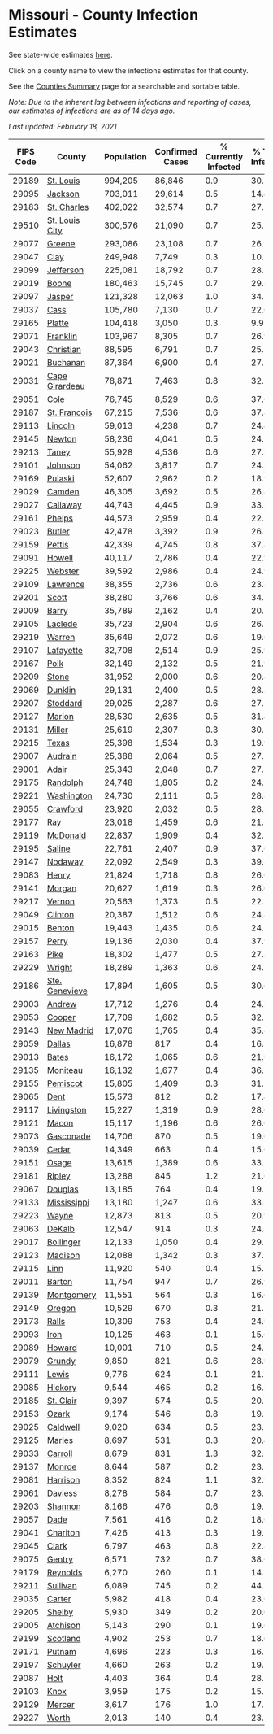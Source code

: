# Missouri - County Infection Estimates

See state-wide estimates [here](/infections/us-mo).

Click on a county name to view the infections estimates for that county.

See the [Counties Summary](/infections/summary-counties) page for a searchable and sortable table.

*Note: Due to the inherent lag between infections and reporting of cases, our estimates of infections are as of 14 days ago.*

*Last updated: February 18, 2021*

|   FIPS Code |                           County |   Population |   Confirmed Cases |   % Currently Infected |   % Total Infected |
|-------------|----------------------------------|--------------|-------------------|------------------------|--------------------|
|       29189 |           [St. Louis](st.-louis) |      994,205 |            86,846 |                    0.9 |               30.5 |
|       29095 |               [Jackson](jackson) |      703,011 |            29,614 |                    0.5 |               14.4 |
|       29183 |       [St. Charles](st.-charles) |      402,022 |            32,574 |                    0.7 |               27.7 |
|       29510 | [St. Louis City](st.-louis-city) |      300,576 |            21,090 |                    0.7 |               25.7 |
|       29077 |                 [Greene](greene) |      293,086 |            23,108 |                    0.7 |               26.2 |
|       29047 |                     [Clay](clay) |      249,948 |             7,749 |                    0.3 |               10.7 |
|       29099 |           [Jefferson](jefferson) |      225,081 |            18,792 |                    0.7 |               28.3 |
|       29019 |                   [Boone](boone) |      180,463 |            15,745 |                    0.7 |               29.8 |
|       29097 |                 [Jasper](jasper) |      121,328 |            12,063 |                    1.0 |               34.2 |
|       29037 |                     [Cass](cass) |      105,780 |             7,130 |                    0.7 |               22.6 |
|       29165 |                 [Platte](platte) |      104,418 |             3,050 |                    0.3 |                9.9 |
|       29071 |             [Franklin](franklin) |      103,967 |             8,305 |                    0.7 |               26.9 |
|       29043 |           [Christian](christian) |       88,595 |             6,791 |                    0.7 |               25.3 |
|       29021 |             [Buchanan](buchanan) |       87,364 |             6,900 |                    0.4 |               27.7 |
|       29031 | [Cape Girardeau](cape-girardeau) |       78,871 |             7,463 |                    0.8 |               32.1 |
|       29051 |                     [Cole](cole) |       76,745 |             8,529 |                    0.6 |               37.6 |
|       29187 |     [St. Francois](st.-francois) |       67,215 |             7,536 |                    0.6 |               37.8 |
|       29113 |               [Lincoln](lincoln) |       59,013 |             4,238 |                    0.7 |               24.4 |
|       29145 |                 [Newton](newton) |       58,236 |             4,041 |                    0.5 |               24.7 |
|       29213 |                   [Taney](taney) |       55,928 |             4,536 |                    0.6 |               27.3 |
|       29101 |               [Johnson](johnson) |       54,062 |             3,817 |                    0.7 |               24.3 |
|       29169 |               [Pulaski](pulaski) |       52,607 |             2,962 |                    0.2 |               18.9 |
|       29029 |                 [Camden](camden) |       46,305 |             3,692 |                    0.5 |               26.8 |
|       29027 |             [Callaway](callaway) |       44,743 |             4,445 |                    0.9 |               33.3 |
|       29161 |                 [Phelps](phelps) |       44,573 |             2,959 |                    0.4 |               22.1 |
|       29023 |                 [Butler](butler) |       42,478 |             3,392 |                    0.9 |               26.7 |
|       29159 |                 [Pettis](pettis) |       42,339 |             4,745 |                    0.8 |               37.8 |
|       29091 |                 [Howell](howell) |       40,117 |             2,786 |                    0.4 |               22.9 |
|       29225 |               [Webster](webster) |       39,592 |             2,986 |                    0.4 |               24.9 |
|       29109 |             [Lawrence](lawrence) |       38,355 |             2,736 |                    0.6 |               23.8 |
|       29201 |                   [Scott](scott) |       38,280 |             3,766 |                    0.6 |               34.1 |
|       29009 |                   [Barry](barry) |       35,789 |             2,162 |                    0.4 |               20.5 |
|       29105 |               [Laclede](laclede) |       35,723 |             2,904 |                    0.6 |               26.8 |
|       29219 |                 [Warren](warren) |       35,649 |             2,072 |                    0.6 |               19.6 |
|       29107 |           [Lafayette](lafayette) |       32,708 |             2,514 |                    0.9 |               25.9 |
|       29167 |                     [Polk](polk) |       32,149 |             2,132 |                    0.5 |               21.9 |
|       29209 |                   [Stone](stone) |       31,952 |             2,000 |                    0.6 |               20.8 |
|       29069 |               [Dunklin](dunklin) |       29,131 |             2,400 |                    0.5 |               28.4 |
|       29207 |             [Stoddard](stoddard) |       29,025 |             2,287 |                    0.6 |               27.2 |
|       29127 |                 [Marion](marion) |       28,530 |             2,635 |                    0.5 |               31.4 |
|       29131 |                 [Miller](miller) |       25,619 |             2,307 |                    0.3 |               30.1 |
|       29215 |                   [Texas](texas) |       25,398 |             1,534 |                    0.3 |               19.9 |
|       29007 |               [Audrain](audrain) |       25,388 |             2,064 |                    0.5 |               27.7 |
|       29001 |                   [Adair](adair) |       25,343 |             2,048 |                    0.7 |               27.5 |
|       29175 |             [Randolph](randolph) |       24,748 |             1,805 |                    0.2 |               24.5 |
|       29221 |         [Washington](washington) |       24,730 |             2,111 |                    0.5 |               28.8 |
|       29055 |             [Crawford](crawford) |       23,920 |             2,032 |                    0.5 |               28.3 |
|       29177 |                       [Ray](ray) |       23,018 |             1,459 |                    0.6 |               21.2 |
|       29119 |             [McDonald](mcdonald) |       22,837 |             1,909 |                    0.4 |               32.5 |
|       29195 |                 [Saline](saline) |       22,761 |             2,407 |                    0.9 |               37.6 |
|       29147 |               [Nodaway](nodaway) |       22,092 |             2,549 |                    0.3 |               39.3 |
|       29083 |                   [Henry](henry) |       21,824 |             1,718 |                    0.8 |               26.6 |
|       29141 |                 [Morgan](morgan) |       20,627 |             1,619 |                    0.3 |               26.0 |
|       29217 |                 [Vernon](vernon) |       20,563 |             1,373 |                    0.5 |               22.2 |
|       29049 |               [Clinton](clinton) |       20,387 |             1,512 |                    0.6 |               24.8 |
|       29015 |                 [Benton](benton) |       19,443 |             1,435 |                    0.6 |               24.5 |
|       29157 |                   [Perry](perry) |       19,136 |             2,030 |                    0.4 |               37.9 |
|       29163 |                     [Pike](pike) |       18,302 |             1,477 |                    0.5 |               27.8 |
|       29229 |                 [Wright](wright) |       18,289 |             1,363 |                    0.6 |               24.3 |
|       29186 | [Ste. Genevieve](ste.-genevieve) |       17,894 |             1,605 |                    0.5 |               30.6 |
|       29003 |                 [Andrew](andrew) |       17,712 |             1,276 |                    0.4 |               24.3 |
|       29053 |                 [Cooper](cooper) |       17,709 |             1,682 |                    0.5 |               32.2 |
|       29143 |         [New Madrid](new-madrid) |       17,076 |             1,765 |                    0.4 |               35.8 |
|       29059 |                 [Dallas](dallas) |       16,878 |               817 |                    0.4 |               16.2 |
|       29013 |                   [Bates](bates) |       16,172 |             1,065 |                    0.6 |               21.9 |
|       29135 |             [Moniteau](moniteau) |       16,132 |             1,677 |                    0.4 |               36.2 |
|       29155 |             [Pemiscot](pemiscot) |       15,805 |             1,409 |                    0.3 |               31.2 |
|       29065 |                     [Dent](dent) |       15,573 |               812 |                    0.2 |               17.4 |
|       29117 |         [Livingston](livingston) |       15,227 |             1,319 |                    0.9 |               28.6 |
|       29121 |                   [Macon](macon) |       15,117 |             1,196 |                    0.6 |               26.6 |
|       29073 |           [Gasconade](gasconade) |       14,706 |               870 |                    0.5 |               19.6 |
|       29039 |                   [Cedar](cedar) |       14,349 |               663 |                    0.4 |               15.6 |
|       29151 |                   [Osage](osage) |       13,615 |             1,389 |                    0.6 |               33.7 |
|       29181 |                 [Ripley](ripley) |       13,288 |               845 |                    1.2 |               21.6 |
|       29067 |               [Douglas](douglas) |       13,185 |               764 |                    0.4 |               19.2 |
|       29133 |       [Mississippi](mississippi) |       13,180 |             1,247 |                    0.6 |               33.1 |
|       29223 |                   [Wayne](wayne) |       12,873 |               813 |                    0.5 |               20.9 |
|       29063 |                 [DeKalb](dekalb) |       12,547 |               914 |                    0.3 |               24.3 |
|       29017 |           [Bollinger](bollinger) |       12,133 |             1,050 |                    0.4 |               29.3 |
|       29123 |               [Madison](madison) |       12,088 |             1,342 |                    0.3 |               37.3 |
|       29115 |                     [Linn](linn) |       11,920 |               540 |                    0.4 |               15.3 |
|       29011 |                 [Barton](barton) |       11,754 |               947 |                    0.7 |               26.9 |
|       29139 |         [Montgomery](montgomery) |       11,551 |               564 |                    0.3 |               16.6 |
|       29149 |                 [Oregon](oregon) |       10,529 |               670 |                    0.3 |               21.1 |
|       29173 |                   [Ralls](ralls) |       10,309 |               753 |                    0.4 |               24.9 |
|       29093 |                     [Iron](iron) |       10,125 |               463 |                    0.1 |               15.6 |
|       29089 |                 [Howard](howard) |       10,001 |               710 |                    0.5 |               24.1 |
|       29079 |                 [Grundy](grundy) |        9,850 |               821 |                    0.6 |               28.9 |
|       29111 |                   [Lewis](lewis) |        9,776 |               624 |                    0.1 |               21.7 |
|       29085 |               [Hickory](hickory) |        9,544 |               465 |                    0.2 |               16.3 |
|       29185 |           [St. Clair](st.-clair) |        9,397 |               574 |                    0.5 |               20.5 |
|       29153 |                   [Ozark](ozark) |        9,174 |               546 |                    0.8 |               19.2 |
|       29025 |             [Caldwell](caldwell) |        9,020 |               634 |                    0.5 |               23.7 |
|       29125 |                 [Maries](maries) |        8,697 |               531 |                    0.3 |               20.4 |
|       29033 |               [Carroll](carroll) |        8,679 |               831 |                    1.3 |               32.1 |
|       29137 |                 [Monroe](monroe) |        8,644 |               587 |                    0.2 |               23.3 |
|       29081 |             [Harrison](harrison) |        8,352 |               824 |                    1.1 |               32.9 |
|       29061 |               [Daviess](daviess) |        8,278 |               584 |                    0.7 |               23.1 |
|       29203 |               [Shannon](shannon) |        8,166 |               476 |                    0.6 |               19.7 |
|       29057 |                     [Dade](dade) |        7,561 |               416 |                    0.2 |               18.6 |
|       29041 |             [Chariton](chariton) |        7,426 |               413 |                    0.3 |               19.1 |
|       29045 |                   [Clark](clark) |        6,797 |               463 |                    0.8 |               22.8 |
|       29075 |                 [Gentry](gentry) |        6,571 |               732 |                    0.7 |               38.6 |
|       29179 |             [Reynolds](reynolds) |        6,270 |               260 |                    0.1 |               14.1 |
|       29211 |             [Sullivan](sullivan) |        6,089 |               745 |                    0.2 |               44.3 |
|       29035 |                 [Carter](carter) |        5,982 |               418 |                    0.4 |               23.6 |
|       29205 |                 [Shelby](shelby) |        5,930 |               349 |                    0.2 |               20.0 |
|       29005 |             [Atchison](atchison) |        5,143 |               290 |                    0.1 |               19.6 |
|       29199 |             [Scotland](scotland) |        4,902 |               253 |                    0.7 |               18.0 |
|       29171 |                 [Putnam](putnam) |        4,696 |               223 |                    0.3 |               16.5 |
|       29197 |             [Schuyler](schuyler) |        4,660 |               263 |                    0.2 |               19.2 |
|       29087 |                     [Holt](holt) |        4,403 |               364 |                    0.4 |               28.5 |
|       29103 |                     [Knox](knox) |        3,959 |               175 |                    0.2 |               15.5 |
|       29129 |                 [Mercer](mercer) |        3,617 |               176 |                    1.0 |               17.3 |
|       29227 |                   [Worth](worth) |        2,013 |               140 |                    0.4 |               23.5 |